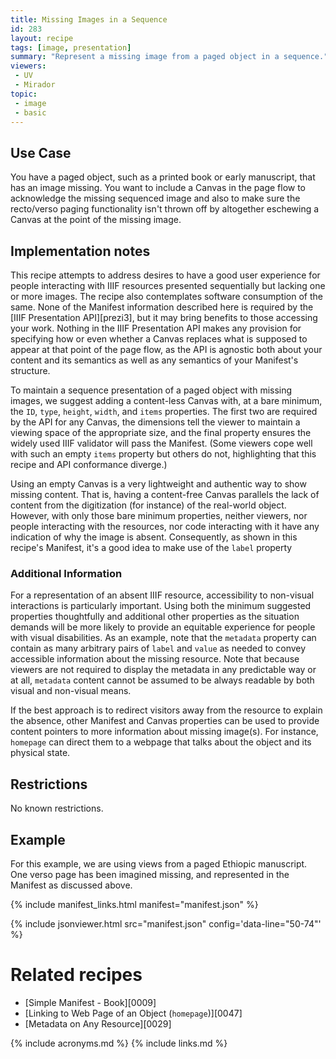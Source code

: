 ```yaml
---
title: Missing Images in a Sequence
id: 283
layout: recipe
tags: [image, presentation]
summary: "Represent a missing image from a paged object in a sequence."
viewers:
 - UV
 - Mirador
topic:
 - image
 - basic
---
```


## Use Case

You have a paged object, such as a printed book or early manuscript, that has an image missing. You want to include a Canvas in the page flow to acknowledge the missing sequenced image and also to make sure the recto/verso paging functionality isn't thrown off by altogether eschewing a Canvas at the point of the missing image.

## Implementation notes

This recipe attempts to address desires to have a good user experience for people interacting with IIIF resources presented sequentially but lacking one or more images. The recipe also contemplates software consumption of the same. None of the Manifest information described here is required by the [IIIF Presentation API][prezi3], but it may bring benefits to those accessing your work. Nothing in the IIIF Presentation API makes any provision for specifying how or even whether a Canvas replaces what is supposed to appear at that point of the page flow, as the API is agnostic both about your content and its semantics as well as any semantics of your Manifest's structure.

To maintain a sequence presentation of a paged object with missing images, we suggest adding a content-less Canvas with, at a bare minimum, the `ID`, `type`, `height`, `width`, and `items` properties. The first two are required by the API for any Canvas, the dimensions tell the viewer to maintain a viewing space of the appropriate size, and the final property ensures the widely used IIIF validator will pass the Manifest. (Some viewers cope well with such an empty `items` property but others do not, highlighting that this recipe and API conformance diverge.)

Using an empty Canvas is a very lightweight and authentic way to show missing content. That is, having a content-free Canvas parallels the lack of content from the digitization (for instance) of the real-world object. However, with only those bare minimum properties, neither viewers, nor people interacting with the resources, nor code interacting with it have any indication of why the image is absent. Consequently, as shown in this recipe's Manifest, it's a good idea to make use of the `label` property

### Additional Information

For a representation of an absent IIIF resource, accessibility to non-visual interactions is particularly important. Using both the minimum suggested properties thoughtfully and additional other properties as the situation demands will be more likely to provide an equitable experience for people with visual disabilities. As an example, note that the `metadata` property can contain as many arbitrary pairs of `label` and `value` as needed to convey accessible information about the missing resource. Note that because viewers are not required to display the metadata in any predictable way or at all, `metadata` content cannot be assumed to be always readable by both visual and non-visual means.

If the best approach is to redirect visitors away from the resource to explain the absence, other Manifest and Canvas properties can be used to provide content pointers to more information about missing image(s). For instance, `homepage` can direct them to a webpage that talks about the object and its physical state.

## Restrictions

No known restrictions.

## Example

For this example, we are using views from a paged Ethiopic manuscript. One verso page has been imagined missing, and represented in the Manifest as discussed above.

{% include manifest_links.html manifest="manifest.json" %}

{% include jsonviewer.html src="manifest.json" config='data-line="50-74"' %}


# Related recipes

* [Simple Manifest - Book][0009]
* [Linking to Web Page of an Object (`homepage`)][0047]
* [Metadata on Any Resource][0029]


{% include acronyms.md %}
{% include links.md %}
